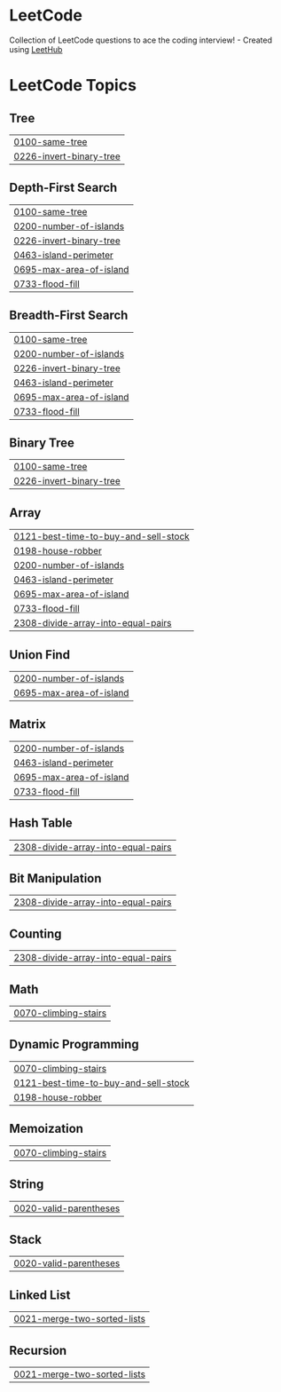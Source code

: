# LeetCode
Collection of LeetCode questions to ace the coding interview! - Created using [LeetHub](https://github.com/QasimWani/LeetHub)

<!---LeetCode Topics Start-->
# LeetCode Topics
## Tree
|  |
| ------- |
| [0100-same-tree](https://github.com/yoonxjoong/LeetCode/tree/master/0100-same-tree) |
| [0226-invert-binary-tree](https://github.com/yoonxjoong/LeetCode/tree/master/0226-invert-binary-tree) |
## Depth-First Search
|  |
| ------- |
| [0100-same-tree](https://github.com/yoonxjoong/LeetCode/tree/master/0100-same-tree) |
| [0200-number-of-islands](https://github.com/yoonxjoong/LeetCode/tree/master/0200-number-of-islands) |
| [0226-invert-binary-tree](https://github.com/yoonxjoong/LeetCode/tree/master/0226-invert-binary-tree) |
| [0463-island-perimeter](https://github.com/yoonxjoong/LeetCode/tree/master/0463-island-perimeter) |
| [0695-max-area-of-island](https://github.com/yoonxjoong/LeetCode/tree/master/0695-max-area-of-island) |
| [0733-flood-fill](https://github.com/yoonxjoong/LeetCode/tree/master/0733-flood-fill) |
## Breadth-First Search
|  |
| ------- |
| [0100-same-tree](https://github.com/yoonxjoong/LeetCode/tree/master/0100-same-tree) |
| [0200-number-of-islands](https://github.com/yoonxjoong/LeetCode/tree/master/0200-number-of-islands) |
| [0226-invert-binary-tree](https://github.com/yoonxjoong/LeetCode/tree/master/0226-invert-binary-tree) |
| [0463-island-perimeter](https://github.com/yoonxjoong/LeetCode/tree/master/0463-island-perimeter) |
| [0695-max-area-of-island](https://github.com/yoonxjoong/LeetCode/tree/master/0695-max-area-of-island) |
| [0733-flood-fill](https://github.com/yoonxjoong/LeetCode/tree/master/0733-flood-fill) |
## Binary Tree
|  |
| ------- |
| [0100-same-tree](https://github.com/yoonxjoong/LeetCode/tree/master/0100-same-tree) |
| [0226-invert-binary-tree](https://github.com/yoonxjoong/LeetCode/tree/master/0226-invert-binary-tree) |
## Array
|  |
| ------- |
| [0121-best-time-to-buy-and-sell-stock](https://github.com/yoonxjoong/LeetCode/tree/master/0121-best-time-to-buy-and-sell-stock) |
| [0198-house-robber](https://github.com/yoonxjoong/LeetCode/tree/master/0198-house-robber) |
| [0200-number-of-islands](https://github.com/yoonxjoong/LeetCode/tree/master/0200-number-of-islands) |
| [0463-island-perimeter](https://github.com/yoonxjoong/LeetCode/tree/master/0463-island-perimeter) |
| [0695-max-area-of-island](https://github.com/yoonxjoong/LeetCode/tree/master/0695-max-area-of-island) |
| [0733-flood-fill](https://github.com/yoonxjoong/LeetCode/tree/master/0733-flood-fill) |
| [2308-divide-array-into-equal-pairs](https://github.com/yoonxjoong/LeetCode/tree/master/2308-divide-array-into-equal-pairs) |
## Union Find
|  |
| ------- |
| [0200-number-of-islands](https://github.com/yoonxjoong/LeetCode/tree/master/0200-number-of-islands) |
| [0695-max-area-of-island](https://github.com/yoonxjoong/LeetCode/tree/master/0695-max-area-of-island) |
## Matrix
|  |
| ------- |
| [0200-number-of-islands](https://github.com/yoonxjoong/LeetCode/tree/master/0200-number-of-islands) |
| [0463-island-perimeter](https://github.com/yoonxjoong/LeetCode/tree/master/0463-island-perimeter) |
| [0695-max-area-of-island](https://github.com/yoonxjoong/LeetCode/tree/master/0695-max-area-of-island) |
| [0733-flood-fill](https://github.com/yoonxjoong/LeetCode/tree/master/0733-flood-fill) |
## Hash Table
|  |
| ------- |
| [2308-divide-array-into-equal-pairs](https://github.com/yoonxjoong/LeetCode/tree/master/2308-divide-array-into-equal-pairs) |
## Bit Manipulation
|  |
| ------- |
| [2308-divide-array-into-equal-pairs](https://github.com/yoonxjoong/LeetCode/tree/master/2308-divide-array-into-equal-pairs) |
## Counting
|  |
| ------- |
| [2308-divide-array-into-equal-pairs](https://github.com/yoonxjoong/LeetCode/tree/master/2308-divide-array-into-equal-pairs) |
## Math
|  |
| ------- |
| [0070-climbing-stairs](https://github.com/yoonxjoong/LeetCode/tree/master/0070-climbing-stairs) |
## Dynamic Programming
|  |
| ------- |
| [0070-climbing-stairs](https://github.com/yoonxjoong/LeetCode/tree/master/0070-climbing-stairs) |
| [0121-best-time-to-buy-and-sell-stock](https://github.com/yoonxjoong/LeetCode/tree/master/0121-best-time-to-buy-and-sell-stock) |
| [0198-house-robber](https://github.com/yoonxjoong/LeetCode/tree/master/0198-house-robber) |
## Memoization
|  |
| ------- |
| [0070-climbing-stairs](https://github.com/yoonxjoong/LeetCode/tree/master/0070-climbing-stairs) |
## String
|  |
| ------- |
| [0020-valid-parentheses](https://github.com/yoonxjoong/LeetCode/tree/master/0020-valid-parentheses) |
## Stack
|  |
| ------- |
| [0020-valid-parentheses](https://github.com/yoonxjoong/LeetCode/tree/master/0020-valid-parentheses) |
## Linked List
|  |
| ------- |
| [0021-merge-two-sorted-lists](https://github.com/yoonxjoong/LeetCode/tree/master/0021-merge-two-sorted-lists) |
## Recursion
|  |
| ------- |
| [0021-merge-two-sorted-lists](https://github.com/yoonxjoong/LeetCode/tree/master/0021-merge-two-sorted-lists) |
<!---LeetCode Topics End-->